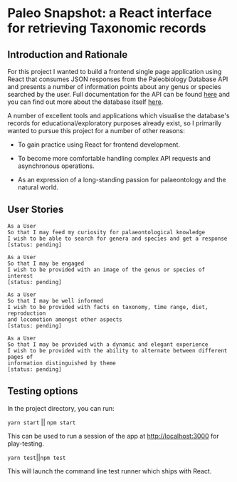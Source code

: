 # Paleo Snapshot: a React interface for retrieving Taxonomic records

## Introduction and Rationale

For this project I wanted to build a frontend single page application using React
that consumes JSON responses from the Paleobiology Database API and presents a
number of information points about any genus or species searched by the user.
Full documentation for the API can be found [here](https://paleobiodb.org/data1.2/)
and you can find out more about the database itself [here](https://paleobiodb.org/#/).

A number of excellent tools and applications which visualise the database's
records for educational/exploratory purposes already exist, so I primarily
wanted to pursue this project for a number of other reasons:

- To gain practice using React for frontend development.

- To become more comfortable handling complex API requests and asynchronous operations.

- As an expression of a long-standing passion for palaeontology and the natural world.

## User Stories

```
As a User
So that I may feed my curiosity for palaeontological knowledge
I wish to be able to search for genera and species and get a response
[status: pending]
```

```
As a User
So that I may be engaged
I wish to be provided with an image of the genus or species of interest
[status: pending]
```

```
As a User
So that I may be well informed
I wish to be provided with facts on taxonomy, time range, diet, reproduction
and locomotion amongst other aspects
[status: pending]
```

```
As a User
So that I may be provided with a dynamic and elegant experience
I wish to be provided with the ability to alternate between different pages of
information distinguished by theme
[status: pending]
```

## Testing options

In the project directory, you can run:

```yarn start``` || ```npm start```

This can be used to run a session of the app at [http://localhost:3000](http://localhost:3000) for play-testing.

```yarn test```||```npm test```

This will launch the command line test runner which ships with React.
